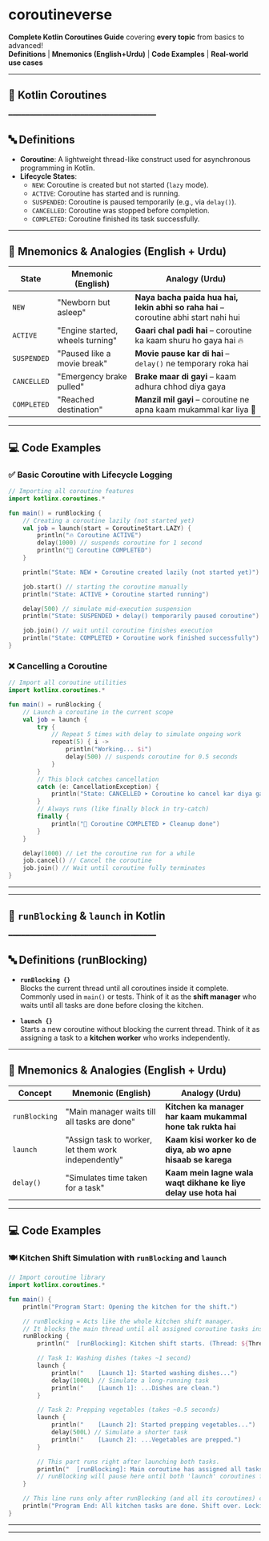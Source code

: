 # coroutineverse
**Complete Kotlin Coroutines Guide** covering **every topic** from basics to advanced!  
**Definitions** | **Mnemonics (English+Urdu)** | **Code Examples** | **Real-world use cases**

---
## 🧵 Kotlin Coroutines  
━━━━━━━━━━━━━━━━━━━━━━━━━━━━━━━━━━━

## 🔤 Definitions

- **Coroutine**: A lightweight thread-like construct used for asynchronous programming in Kotlin.
- **Lifecycle States**:
  - `NEW`: Coroutine is created but not started (`lazy` mode).
  - `ACTIVE`: Coroutine has started and is running.
  - `SUSPENDED`: Coroutine is paused temporarily (e.g., via `delay()`).
  - `CANCELLED`: Coroutine was stopped before completion.
  - `COMPLETED`: Coroutine finished its task successfully.

---

## 🧠 Mnemonics & Analogies (English + Urdu)

| State        | Mnemonic (English)                              | Analogy (Urdu)                                                                 |
|--------------|--------------------------------------------------|--------------------------------------------------------------------------------|
| `NEW`        | "Newborn but asleep"                            | **Naya bacha paida hua hai, lekin abhi so raha hai** – coroutine abhi start nahi hui |
| `ACTIVE`     | "Engine started, wheels turning"                | **Gaari chal padi hai** – coroutine ka kaam shuru ho gaya hai 🔥              |
| `SUSPENDED`  | "Paused like a movie break"                     | **Movie pause kar di hai** – `delay()` ne temporary roka hai                  |
| `CANCELLED`  | "Emergency brake pulled"                        | **Brake maar di gayi** – kaam adhura chhod diya gaya                          |
| `COMPLETED`  | "Reached destination"                           | **Manzil mil gayi** – coroutine ne apna kaam mukammal kar liya 🏁              |

---

## 💻 Code Examples

### ✅ Basic Coroutine with Lifecycle Logging

```kotlin
// Importing all coroutine features
import kotlinx.coroutines.*

fun main() = runBlocking {
    // Creating a coroutine lazily (not started yet)
    val job = launch(start = CoroutineStart.LAZY) {
        println("🔥 Coroutine ACTIVE")
        delay(1000) // suspends coroutine for 1 second
        println("🏁 Coroutine COMPLETED")
    }

    println("State: NEW ➤ Coroutine created lazily (not started yet)")

    job.start() // starting the coroutine manually
    println("State: ACTIVE ➤ Coroutine started running")

    delay(500) // simulate mid-execution suspension
    println("State: SUSPENDED ➤ delay() temporarily paused coroutine")

    job.join() // wait until coroutine finishes execution
    println("State: COMPLETED ➤ Coroutine work finished successfully")
}
```

### ❌ Cancelling a Coroutine

```kotlin
// Import all coroutine utilities
import kotlinx.coroutines.*

fun main() = runBlocking {
    // Launch a coroutine in the current scope
    val job = launch {
        try {
            // Repeat 5 times with delay to simulate ongoing work
            repeat(5) { i ->
                println("Working... $i")
                delay(500) // suspends coroutine for 0.5 seconds
            }
        } 
        // This block catches cancellation
        catch (e: CancellationException) {
            println("State: CANCELLED ➤ Coroutine ko cancel kar diya gaya")
        } 
        // Always runs (like finally block in try-catch)
        finally {
            println("🏁 Coroutine COMPLETED ➤ Cleanup done")
        }
    }

    delay(1000) // Let the coroutine run for a while
    job.cancel() // Cancel the coroutine
    job.join() // Wait until coroutine fully terminates
}
```

---
---

## 🧭 `runBlocking` & `launch` in Kotlin  

━━━━━━━━━━━━━━━━━━━━━━━━━━━━━━━━━━━

## 🔤 Definitions (runBlocking)

- **`runBlocking {}`**  
  Blocks the current thread until all coroutines inside it complete. Commonly used in `main()` or tests. Think of it as the **shift manager** who waits until all tasks are done before closing the kitchen.

- **`launch {}`**  
  Starts a new coroutine without blocking the current thread. Think of it as assigning a task to a **kitchen worker** who works independently.

---

## 🧠 Mnemonics & Analogies (English + Urdu)

| Concept        | Mnemonic (English)                                  | Analogy (Urdu)                                                                 |
|----------------|------------------------------------------------------|--------------------------------------------------------------------------------|
| `runBlocking`  | "Main manager waits till all tasks are done"        | **Kitchen ka manager har kaam mukammal hone tak rukta hai**                   |
| `launch`       | "Assign task to worker, let them work independently" | **Kaam kisi worker ko de diya, ab wo apne hisaab se karega**                 |
| `delay()`      | "Simulates time taken for a task"                   | **Kaam mein lagne wala waqt dikhane ke liye delay use hota hai**             |

---

## 💻 Code Examples

### 🍽️ Kitchen Shift Simulation with `runBlocking` and `launch`

```kotlin
// Import coroutine library
import kotlinx.coroutines.*

fun main() {
    println("Program Start: Opening the kitchen for the shift.")

    // runBlocking = Acts like the whole kitchen shift manager.
    // It blocks the main thread until all assigned coroutine tasks inside it are done.
    runBlocking {
        println("  [runBlocking]: Kitchen shift starts. (Thread: ${Thread.currentThread().name})")

        // Task 1: Washing dishes (takes ~1 second)
        launch {
            println("    [Launch 1]: Started washing dishes...")
            delay(1000L) // Simulate a long-running task
            println("    [Launch 1]: ...Dishes are clean.")
        }

        // Task 2: Prepping vegetables (takes ~0.5 seconds)
        launch {
            println("    [Launch 2]: Started prepping vegetables...")
            delay(500L) // Simulate a shorter task
            println("    [Launch 2]: ...Vegetables are prepped.")
        }

        // This part runs right after launching both tasks.
        println("  [runBlocking]: Main coroutine has assigned all tasks and is now waiting...")
        // runBlocking will pause here until both 'launch' coroutines finish.
    }

    // This line runs only after runBlocking (and all its coroutines) complete.
    println("Program End: All kitchen tasks are done. Shift over. Locking the door.")
}
```

---
---
